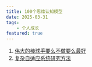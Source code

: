 ```yaml
---
title: 100个思维认知模型
date: 2025-03-31
tags: 
    - 个人成长
featured: true
---
```


1. [伟大的棒球手要么不做要么最好](../books/book1)
2. [复杂自适应系统研究方法](../books/book3#我们如何到达这里重新思考地球上的进化)
